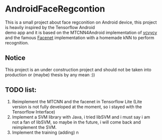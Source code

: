 # AndroidFaceRegcontion
This is a small project about face regconition on Android device, this project is heavily inspired by the Tensorflow Android   
demo app and it is based on the MTCNN4Android implementation of [vcvycy](https://github.com/vcvycy/MTCNN4Android/tree/master/app) and the famous [Facenet](https://github.com/davidsandberg/facenet) implementation with a homemade kNN to perform recognition.
## Notice
This project is an under construction project and should not be taken into production or (maybe) thesis by any mean :))
## TODO list:
1. Reimplement the MTCNN and the facenet in Tensorflow Lite (Lite version is not fully developed at the moment, so i stayed with the Tensorflow Interface)
2. Implement a SVM library with Java, i tried libSVM and i must say i am not a fan of libSVM, so maybe in the future, i will come back and reimplement the SVM.
3. Implement the training (adding) n


